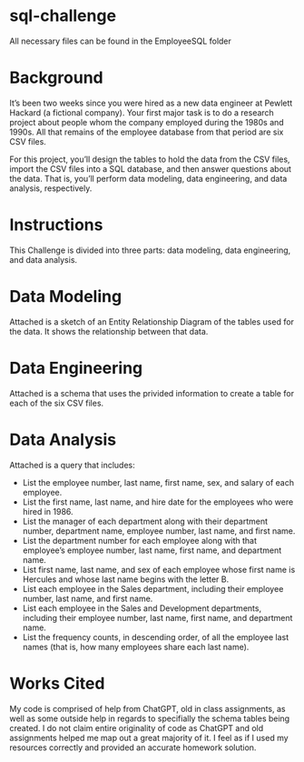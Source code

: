 # sql-challenge
All necessary files can be found in the EmployeeSQL folder

# Background
It’s been two weeks since you were hired as a new data engineer at Pewlett Hackard (a fictional company). Your first major task is to do a research project about people whom the company employed during the 1980s and 1990s. All that remains of the employee database from that period are six CSV files.

For this project, you’ll design the tables to hold the data from the CSV files, import the CSV files into a SQL database, and then answer questions about the data. That is, you’ll perform data modeling, data engineering, and data analysis, respectively.

# Instructions
This Challenge is divided into three parts: data modeling, data engineering, and data analysis.

# Data Modeling
Attached is a sketch of an Entity Relationship Diagram of the tables used for the data. It shows the relationship between that data.

# Data Engineering
Attached is a schema that uses the privided information to create a table for each of the six CSV files.

# Data Analysis
Attached is a query that includes:
- List the employee number, last name, first name, sex, and salary of each employee.
- List the first name, last name, and hire date for the employees who were hired in 1986.
- List the manager of each department along with their department number, department name, employee number, last name, and first name.
- List the department number for each employee along with that employee’s employee number, last name, first name, and department name.
- List first name, last name, and sex of each employee whose first name is Hercules and whose last name begins with the letter B.
- List each employee in the Sales department, including their employee number, last name, and first name.
- List each employee in the Sales and Development departments, including their employee number, last name, first name, and department name.
- List the frequency counts, in descending order, of all the employee last names (that is, how many employees share each last name).

# Works Cited
My code is comprised of help from ChatGPT, old in class assignments, as well as some outside help in regards to specifially the schema tables being created. I do not claim entire originality of code as ChatGPT and old assignments helped me map out a great majority of it. I feel as if I used my resources correctly and provided an accurate homework solution.
